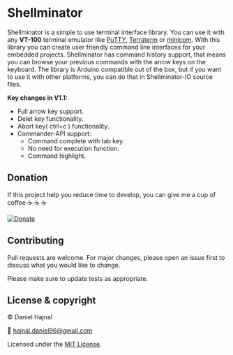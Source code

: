 # Shellminator

Shellminator is a simple to use terminal interface library. You can use it with any __VT-100__
terminal emulator like [PuTTY](https://www.putty.org/), [Terraterm](https://ttssh2.osdn.jp/index.html.en) or [minicom](https://linux.die.net/man/1/minicom).
With this library you can create user friendly command line interfaces for your embedded projects.
Shellminator has command history support, that means you can browse your previous commands with the arrow keys on the keyboard.
The library is Arduino compatible out of the box, but if you want to use it with other platforms,
you can do that in Shellminator-IO source files.

__Key changes in V1.1:__
* Full arrow key support.
* Delet key functionality.
* Abort key( ctrl+c ) functionality.
* Commander-API support:
    * Command complete with tab key.
    * No need for execution function.
    * Command highlight.

## Donation
If this project help you reduce time to develop, you can give me a cup of coffee :coffee: :coffee: :coffee:

[![Donate](https://img.shields.io/badge/Donate-PayPal-green.svg)](https://www.paypal.com/donate?hosted_button_id=YFGZD78H6K2CS)

## Contributing
Pull requests are welcome. For major changes, please open an issue first to discuss what you would like to change.

Please make sure to update tests as appropriate.

## License & copyright
© Daniel Hajnal

:email: hajnal.daniel96@gmail.com

Licensed under the [MIT License](LICENSE).
